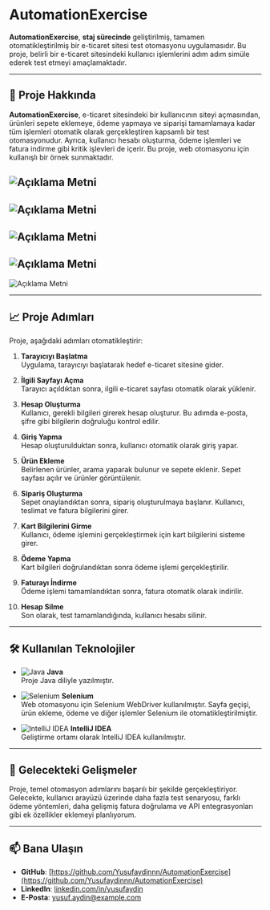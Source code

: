# AutomationExercise

**AutomationExercise**, **staj sürecinde** geliştirilmiş, tamamen otomatikleştirilmiş bir e-ticaret sitesi test otomasyonu uygulamasıdır. Bu proje, belirli bir e-ticaret sitesindeki kullanıcı işlemlerini adım adım simüle ederek test etmeyi amaçlamaktadır.

---

## 🚀 Proje Hakkında

**AutomationExercise**, e-ticaret sitesindeki bir kullanıcının siteyi açmasından, ürünleri sepete eklemeye, ödeme yapmaya ve siparişi tamamlamaya kadar tüm işlemleri otomatik olarak gerçekleştiren kapsamlı bir test otomasyonudur. Ayrıca, kullanıcı hesabı oluşturma, ödeme işlemleri ve fatura indirme gibi kritik işlevleri de içerir. Bu proje, web otomasyonu için kullanışlı bir örnek sunmaktadır.


![Açıklama Metni](https://i.hizliresim.com/orjk0en.png)
---
![Açıklama Metni](https://i.hizliresim.com/9harx5a.png)
---
![Açıklama Metni](https://i.hizliresim.com/cu75rby.png)
---
![Açıklama Metni](https://i.hizliresim.com/nw2ent7.png)
---
![Açıklama Metni](https://i.hizliresim.com/kxxs617.png)






---

## 📈 Proje Adımları

Proje, aşağıdaki adımları otomatikleştirir:

1. **Tarayıcıyı Başlatma**  
   Uygulama, tarayıcıyı başlatarak hedef e-ticaret sitesine gider.

2. **İlgili Sayfayı Açma**  
   Tarayıcı açıldıktan sonra, ilgili e-ticaret sayfası otomatik olarak yüklenir.

3. **Hesap Oluşturma**  
   Kullanıcı, gerekli bilgileri girerek hesap oluşturur. Bu adımda e-posta, şifre gibi bilgilerin doğruluğu kontrol edilir.

4. **Giriş Yapma**  
   Hesap oluşturulduktan sonra, kullanıcı otomatik olarak giriş yapar.

5. **Ürün Ekleme**  
   Belirlenen ürünler, arama yaparak bulunur ve sepete eklenir. Sepet sayfası açılır ve ürünler görüntülenir.

6. **Sipariş Oluşturma**  
   Sepet onaylandıktan sonra, sipariş oluşturulmaya başlanır. Kullanıcı, teslimat ve fatura bilgilerini girer.

7. **Kart Bilgilerini Girme**  
   Kullanıcı, ödeme işlemini gerçekleştirmek için kart bilgilerini sisteme girer.

8. **Ödeme Yapma**  
   Kart bilgileri doğrulandıktan sonra ödeme işlemi gerçekleştirilir.

9. **Faturayı İndirme**  
   Ödeme işlemi tamamlandıktan sonra, fatura otomatik olarak indirilir.

10. **Hesap Silme**  
    Son olarak, test tamamlandığında, kullanıcı hesabı silinir.

---

## 🛠️ Kullanılan Teknolojiler

- ![Java](https://img.shields.io/badge/Java-ED8B00?style=for-the-badge&logo=java&logoColor=white) **Java**  
  Proje Java diliyle yazılmıştır.

- ![Selenium](https://img.shields.io/badge/Selenium-43B02A?style=for-the-badge&logo=selenium&logoColor=white) **Selenium**  
  Web otomasyonu için Selenium WebDriver kullanılmıştır. Sayfa geçişi, ürün ekleme, ödeme ve diğer işlemler Selenium ile otomatikleştirilmiştir.

- ![IntelliJ IDEA](https://img.shields.io/badge/IntelliJ_IDEA-000000?style=for-the-badge&logo=intellij-idea&logoColor=white) **IntelliJ IDEA**  
  Geliştirme ortamı olarak IntelliJ IDEA kullanılmıştır.

---

## 🌱 Gelecekteki Gelişmeler

Proje, temel otomasyon adımlarını başarılı bir şekilde gerçekleştiriyor. Gelecekte, kullanıcı arayüzü üzerinde daha fazla test senaryosu, farklı ödeme yöntemleri, daha gelişmiş fatura doğrulama ve API entegrasyonları gibi ek özellikler eklemeyi planlıyorum.

---

## 📫 Bana Ulaşın

- **GitHub**: [https://github.com/Yusufaydinnn/AutomationExercise](https://github.com/Yusufaydinnn/AutomationExercise)
- **LinkedIn**: [linkedin.com/in/yusufaydin](#)
- **E-Posta**: [yusuf.aydin@example.com](#)
